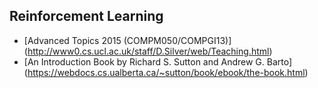 ## Reinforcement Learning
 * [Advanced Topics  2015 (COMPM050/COMPGI13)] (http://www0.cs.ucl.ac.uk/staff/D.Silver/web/Teaching.html)
 * [An Introduction Book by Richard S. Sutton and Andrew G. Barto] (https://webdocs.cs.ualberta.ca/~sutton/book/ebook/the-book.html)